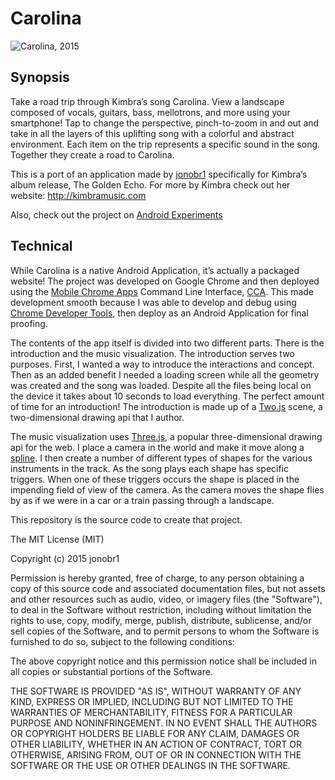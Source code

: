 # Carolina

![Carolina, 2015](https://mir-s3-cdn-cf.behance.net/project_modules/disp/bc94f328587235.55c8ec9517524.gif)

## Synopsis

Take a road trip through Kimbra’s song Carolina. View a landscape composed of vocals, guitars, bass, mellotrons, and more using your smartphone! Tap to change the perspective, pinch-to-zoom in and out and take in all the layers of this uplifting song with a colorful and abstract environment. Each item on the trip represents a specific sound in the song. Together they create a road to Carolina.

This is a port of an application made by [jonobr1](http://jonobr1.com/) specifically for Kimbra’s album release, The Golden Echo. For more by Kimbra check out her website: http://kimbramusic.com

Also, check out the project on [Android Experiments](http://androidexperiments.com/experiment/carolina)

## Technical

While Carolina is a native Android Application, it’s actually a packaged website! The project was developed on Google Chrome and then deployed using the [Mobile Chrome Apps](https://github.com/MobileChromeApps/mobile-chrome-apps) Command Line Interface, [CCA](https://github.com/MobileChromeApps/mobile-chrome-apps/blob/master/docs/Installation.md#install-the-cca-command-line-tool). This made development smooth because I was able to develop and debug using [Chrome Developer Tools](https://developer.chrome.com/devtools), then deploy as an Android Application for final proofing.

The contents of the app itself is divided into two different parts. There is the introduction and the music visualization. The introduction serves two purposes. First, I wanted a way to introduce the interactions and concept. Then as an added benefit I needed a loading screen while all the geometry was created and the song was loaded. Despite all the files being local on the device it takes about 10 seconds to load everything. The perfect amount of time for an introduction! The introduction is made up of a [Two.js](http://jonobr1.github.io/two.js) scene, a two-dimensional drawing api that I author.

The music visualization uses [Three.js](http://threejs.org), a popular three-dimensional drawing api for the web. I place a camera in the world and make it move along a [spline](https://github.com/mrdoob/three.js/blob/master/src/extras/curves/SplineCurve3.js). I then create a number of different types of shapes for the various instruments in the track. As the song plays each shape has specific triggers. When one of these triggers occurs the shape is placed in the impending field of view of the camera. As the camera moves the shape flies by as if we were in a car or a train passing through a landscape.

This repository is the source code to create that project.

The MIT License (MIT)

Copyright (c) 2015 jonobr1

Permission is hereby granted, free of charge, to any person obtaining a copy
of this source code and associated documentation files, but not assets and other
resources such as audio, video, or imagery files (the "Software"), to deal
in the Software without restriction, including without limitation the rights
to use, copy, modify, merge, publish, distribute, sublicense, and/or sell
copies of the Software, and to permit persons to whom the Software is
furnished to do so, subject to the following conditions:

The above copyright notice and this permission notice shall be included in
all copies or substantial portions of the Software.

THE SOFTWARE IS PROVIDED "AS IS", WITHOUT WARRANTY OF ANY KIND, EXPRESS OR
IMPLIED, INCLUDING BUT NOT LIMITED TO THE WARRANTIES OF MERCHANTABILITY,
FITNESS FOR A PARTICULAR PURPOSE AND NONINFRINGEMENT. IN NO EVENT SHALL THE
AUTHORS OR COPYRIGHT HOLDERS BE LIABLE FOR ANY CLAIM, DAMAGES OR OTHER
LIABILITY, WHETHER IN AN ACTION OF CONTRACT, TORT OR OTHERWISE, ARISING FROM,
OUT OF OR IN CONNECTION WITH THE SOFTWARE OR THE USE OR OTHER DEALINGS IN
THE SOFTWARE.

